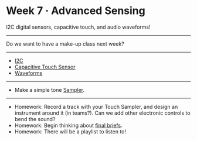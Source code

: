 # Week 7 · Advanced Sensing

I2C digital sensors, capacitive touch, and audio waveforms!

-----

Do we want to have a make-up class next week?

---

- [I2C](https://learn.sparkfun.com/tutorials/i2c)
- [Capacitive Touch Sensor](https://learn.adafruit.com/adafruit-mpr121-12-key-capacitive-touch-sensor-breakout-tutorial)
- [Waveforms](https://pudding.cool/2018/02/waveforms/)

-----

- Make a simple tone [Sampler](exercise.md).

-----

- Homework: Record a track with your Touch Sampler, and design an instrument around it (in teams?). Can we add other electronic controls to bend the sound?
- Homework: Begin thinking about [final briefs](briefs.md).
- Homework: There will be a playlist to listen to! 